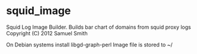 squid_image
===========


Squid Log Image Builder. Builds bar chart of domains from squid proxy logs
Copyright (C) 2012 Samuel Smith

On Debian systems install libgd-graph-perl
Image file is stored to ~/
